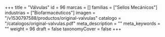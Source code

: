 +++
title = "Válvulas"
id = 96
marcas = []
familias = ["Sellos Mecánicos"]
industrias = ["Biofarmacéuticos"]
imagen = "/v1530797588/productos/original-valvulas"
catalogo = "/catalogos/original-valvulas.pdf"
meta_description = ""
meta_keywords = ""
weight = 96
draft = false
taxonomyCover = false
+++
